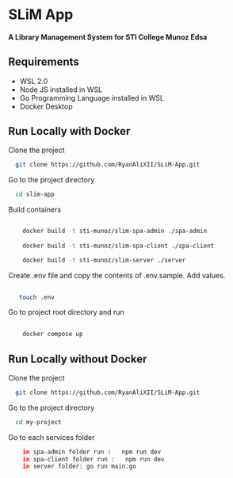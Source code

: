 # SLiM App

#### A Library Management System for STI College Munoz Edsa
## Requirements
* WSL 2.0 
* Node JS installed in WSL
* Go Programming Language installed in WSL
* Docker Desktop
## Run Locally with Docker

Clone the project

```bash
  git clone https://github.com/RyanAliXII/SLiM-App.git
```

Go to the project directory

```bash
  cd slim-app
```

Build containers 

```bash

    docker build -t sti-munoz/slim-spa-admin ./spa-admin
   
    docker build -t sti-munoz/slim-spa-client ./spa-client

    docker build -t sti-munoz/slim-server ./server

```

 Create .env file and copy the contents of .env.sample. Add values.

```bash
  
   touch .env
```

 Go to project root directory and run

```bash
    
    docker compose up
```
## Run Locally without Docker

Clone the project

```bash
  git clone https://github.com/RyanAliXII/SLiM-App.git
```

Go to the project directory

```bash
  cd my-project
```

Go to each services folder

```bash
    in spa-admin folder run :   npm run dev
    in spa-client folder run :   npm run dev
    in server folder: go run main.go

```


